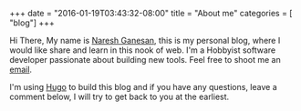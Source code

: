 +++
date = "2016-01-19T03:43:32-08:00"
title = "About me"
categories = [ "blog"]
+++

Hi There, My name is [Naresh Ganesan], this is my personal blog, where I would like share and learn in this nook of web.
I'm a Hobbyist software developer passionate about building new tools. Feel free to shoot me an [email].

I'm using [Hugo] to build this blog and if you have any questions, leave a comment below, I will try to get back to you at the earliest.

[Naresh Ganesan]: https://github.com/nareshganesan
[email]: mailto:nareshkumarganesan@gmail.com
[Hugo]: https://gohugo.io


